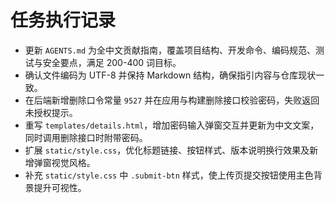 # 任务执行记录

- 更新 `AGENTS.md` 为全中文贡献指南，覆盖项目结构、开发命令、编码规范、测试与安全要点，满足 200-400 词目标。
- 确认文件编码为 UTF-8 并保持 Markdown 结构，确保指引内容与仓库现状一致。
- 在后端新增删除口令常量 `9527` 并在应用与构建删除接口校验密码，失败返回未授权提示。
- 重写 `templates/details.html`，增加密码输入弹窗交互并更新为中文文案，同时调用删除接口时附带密码。
- 扩展 `static/style.css`，优化标题链接、按钮样式、版本说明换行效果及新增弹窗视觉风格。
- 补充 `static/style.css` 中 `.submit-btn` 样式，使上传页提交按钮使用主色背景提升可视性。
